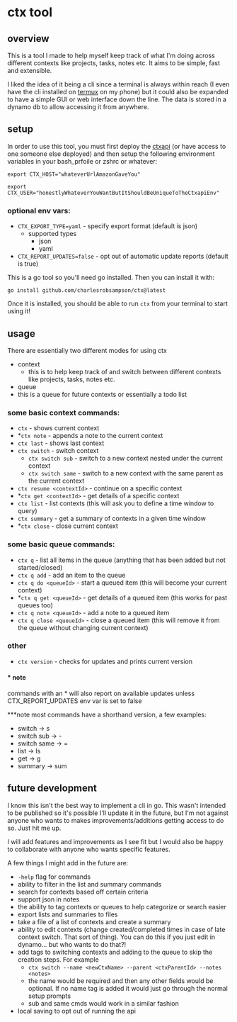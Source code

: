 # ctx tool
## overview
This is a tool I made to help myself keep track of what I'm doing across different contexts like projects, tasks, notes etc. It aims to be simple, fast and extensible.

I liked the idea of it being a cli since a terminal is always within reach (I even have the cli installed on [termux](https://termux.dev/en/) on my phone) but it could also be expanded to have a simple GUI or web interface down the line. The data is stored in a dynamo db to allow accessing it from anywhere.

## setup
In order to use this tool, you must first deploy the [ctxapi](https://github.com/charlesrobsampson/ctxapi) (or have access to one someone else deployed) and then setup the following environment variables in your bash_prfoile or zshrc or whatever:

`export CTX_HOST="whateverUrlAmazonGaveYou"`

`export CTX_USER="honestlyWhateverYouWantButItShouldBeUniqueToTheCtxapiEnv"`

### optional env vars:
- `CTX_EXPORT_TYPE=yaml` - specify export format (default is json)
  - supported types
    - json
    - yaml
- `CTX_REPORT_UPDATES=false` - opt out of automatic update reports (default is true)


This is a go tool so you'll need go installed. Then you can install it with:

`go install github.com/charlesrobsampson/ctx@latest`

Once it is installed, you should be able to run `ctx` from your terminal to start using it!

## usage
There are essentially two different modes for using ctx
- context
  - this is to help keep track of and switch between different contexts like projects, tasks, notes etc.
- queue
 - this is a queue for future contexts or essentially a todo list

### some basic context commands:
- `ctx` - shows current context
- *`ctx note` - appends a note to the current context
- `ctx last` - shows last context
- `ctx switch` - switch context
  - `ctx switch sub` - switch to a new context nested under the current context
  - `ctx switch same` - switch to a new context with the same parent as the current context
- `ctx resume <contextId>` - continue on a specific context
- *`ctx get <contextId>` - get details of a specific context
- `ctx list` - list contexts (this will ask you to define a time window to query)
- `ctx summary` - get a summary of contexts in a given time window
- *`ctx close` - close current context

### some basic queue commands:
- `ctx q` - list all items in the queue (anything that has been added but not started/closed)
- `ctx q add` - add an item to the queue
- `ctx q do <queueId>` - start a queued item (this will become your current context)
- *`ctx q get <queueId>` - get details of a queued item (this works for past queues too)
- `ctx q note <queueId>` - add a note to a queued item
- `ctx q close <queueId>` - close a queued item (this will remove it from the queue without changing current context)

### other
- `ctx version` - checks for updates and prints current version

#### * note
commands with an * will also report on available updates unless CTX_REPORT_UPDATES env var is set to false

***note most commands have a shorthand version, a few examples:
- switch -> s
- switch sub -> -
- switch same -> =
- list -> ls
- get -> g
- summary -> sum


## future development
I know this isn't the best way to implement a cli in go. This wasn't intended to be published so it's possible I'll update it in the future, but I'm not against anyone who wants to makes improvements/additions getting access to do so. Just hit me up.

I will add features and improvements as I see fit but I would also be happy to collaborate with anyone who wants specific features.

A few things I might add in the future are:
- `-help` flag for commands
- ability to filter in the list and summary commands
- search for contexts based off certain criteria
- support json in notes
- the ability to tag contexts or queues to help categorize or search easier
- export lists and summaries to files
- take a file of a list of contexts and create a summary
- ability to edit contexts (change created/completed times in case of late context switch. That sort of thing). You can do this if you just edit in dynamo... but who wants to do that?!
- add tags to switching contexts and adding to the queue to skip the creation steps. For example
  - `ctx switch --name <newCtxName> --parent <ctxParentId> --notes <notes>`
  - the name would be required and then any other fields would be optional. If no name tag is added it would just go through the normal setup prompts
  - sub and same cmds would work in a similar fashion
- local saving to opt out of running the api